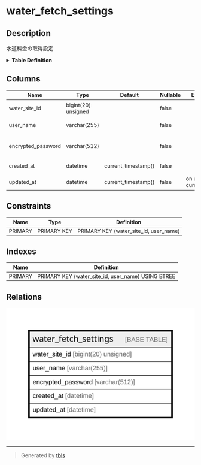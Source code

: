 # water_fetch_settings

## Description

水道料金の取得設定

<details>
<summary><strong>Table Definition</strong></summary>

```sql
CREATE TABLE `water_fetch_settings` (
  `water_site_id` bigint(20) unsigned NOT NULL COMMENT '水道料金サイトID',
  `user_name` varchar(255) NOT NULL COMMENT 'ユーザー名',
  `encrypted_password` varchar(512) NOT NULL COMMENT '暗号化済パスワード',
  `created_at` datetime NOT NULL DEFAULT current_timestamp() COMMENT '作成日時(UTC)',
  `updated_at` datetime NOT NULL DEFAULT current_timestamp() ON UPDATE current_timestamp() COMMENT '更新日時(UTC)',
  PRIMARY KEY (`water_site_id`,`user_name`)
) ENGINE=InnoDB DEFAULT CHARSET=utf8mb4 COLLATE=utf8mb4_general_ci COMMENT='水道料金の取得設定'
```

</details>

## Columns

| Name | Type | Default | Nullable | Extra Definition | Children | Parents | Comment |
| ---- | ---- | ------- | -------- | ---------------- | -------- | ------- | ------- |
| water_site_id | bigint(20) unsigned |  | false |  |  |  | 水道料金サイトID |
| user_name | varchar(255) |  | false |  |  |  | ユーザー名 |
| encrypted_password | varchar(512) |  | false |  |  |  | 暗号化済パスワード |
| created_at | datetime | current_timestamp() | false |  |  |  | 作成日時(UTC) |
| updated_at | datetime | current_timestamp() | false | on update current_timestamp() |  |  | 更新日時(UTC) |

## Constraints

| Name | Type | Definition |
| ---- | ---- | ---------- |
| PRIMARY | PRIMARY KEY | PRIMARY KEY (water_site_id, user_name) |

## Indexes

| Name | Definition |
| ---- | ---------- |
| PRIMARY | PRIMARY KEY (water_site_id, user_name) USING BTREE |

## Relations

![er](water_fetch_settings.svg)

---

> Generated by [tbls](https://github.com/k1LoW/tbls)
